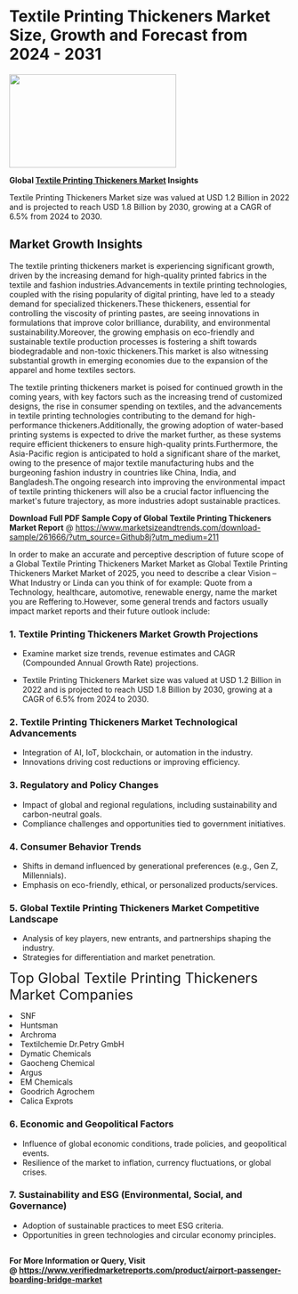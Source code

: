 <H1>Textile Printing Thickeners Market Size, Growth and Forecast from 2024 - 2031</H1><img class="aligncenter size-medium wp-image-584254" src="https://thirdeyenews.in/wp-content/uploads/2024/09/Global-Market-Research-300x168.jpeg" alt="" width="300" height="168" /><p><strong>Global&nbsp;<a href="https://www.marketsizeandtrends.com/download-sample/261666/?utm_source=Github8j?utm_medium=211">Textile Printing Thickeners Market</a> Insights</strong></p><p>Textile Printing Thickeners Market size was valued at USD 1.2 Billion in 2022 and is projected to reach USD 1.8 Billion by 2030, growing at a CAGR of 6.5% from 2024 to 2030.</p><p><h2>Market Growth Insights</h2> <p>The textile printing thickeners market is experiencing significant growth, driven by the increasing demand for high-quality printed fabrics in the textile and fashion industries.Advancements in textile printing technologies, coupled with the rising popularity of digital printing, have led to a steady demand for specialized thickeners.These thickeners, essential for controlling the viscosity of printing pastes, are seeing innovations in formulations that improve color brilliance, durability, and environmental sustainability.Moreover, the growing emphasis on eco-friendly and sustainable textile production processes is fostering a shift towards biodegradable and non-toxic thickeners.This market is also witnessing substantial growth in emerging economies due to the expansion of the apparel and home textiles sectors.</p> <p>The textile printing thickeners market is poised for continued growth in the coming years, with key factors such as the increasing trend of customized designs, the rise in consumer spending on textiles, and the advancements in textile printing technologies contributing to the demand for high-performance thickeners.Additionally, the growing adoption of water-based printing systems is expected to drive the market further, as these systems require efficient thickeners to ensure high-quality prints.Furthermore, the Asia-Pacific region is anticipated to hold a significant share of the market, owing to the presence of major textile manufacturing hubs and the burgeoning fashion industry in countries like China, India, and Bangladesh.The ongoing research into improving the environmental impact of textile printing thickeners will also be a crucial factor influencing the market's future trajectory, as more industries adopt sustainable practices.</p><p><span class=""><strong>Download Full PDF Sample Copy of Global Textile Printing Thickeners Market Report</strong> @ <a href="https://www.marketsizeandtrends.com/download-sample/261666/?utm_source=Github8j?utm_medium=211" target="_blank">https://www.marketsizeandtrends.com/download-sample/261666/?utm_source=Github8j?utm_medium=211</a></span></p><p>In order to make an accurate and perceptive description of future scope of a Global&nbsp;Textile Printing Thickeners Market Market as Global&nbsp;Textile Printing Thickeners Market Market of 2025, you need to describe a clear Vision &ndash; What Industry or Linda can you think of for example: Quote from a Technology, healthcare, automotive, renewable energy, name the market you are Reffering to.However, some general trends and factors usually impact market reports and their future outlook include:</p><h3>1.&nbsp;<strong>Textile Printing Thickeners Market Growth Projections</strong></h3><ul><li>Examine market size trends, revenue estimates and CAGR (Compounded Annual Growth Rate) projections.</li><li><p>Textile Printing Thickeners Market size was valued at USD 1.2 Billion in 2022 and is projected to reach USD 1.8 Billion by 2030, growing at a CAGR of 6.5% from 2024 to 2030.</p></li></ul><h3>2.&nbsp;<strong>Textile Printing Thickeners Market Technological Advancements</strong></h3><ul><li>Integration of AI, IoT, blockchain, or automation in the industry.</li><li>Innovations driving cost reductions or improving efficiency.</li></ul><h3>3.&nbsp;<strong>Regulatory and Policy Changes</strong></h3><ul><li>Impact of global and regional regulations, including sustainability and carbon-neutral goals.</li><li>Compliance challenges and opportunities tied to government initiatives.</li></ul><h3>4.&nbsp;<strong>Consumer Behavior Trends</strong></h3><ul><li>Shifts in demand influenced by generational preferences (e.g., Gen Z, Millennials).</li><li>Emphasis on eco-friendly, ethical, or personalized products/services.</li></ul><h3>5.&nbsp;<strong>Global Textile Printing Thickeners Market Competitive Landscape</strong></h3><ul><li>Analysis of key players, new entrants, and partnerships shaping the industry.</li><li>Strategies for differentiation and market penetration.</li></ul><p data-pm-slice="1 1 []"><span style="color: inherit; font-family: inherit; font-size: 25px;">Top Global Textile Printing Thickeners Market Companies</span></p><div class="" data-test-id=""><p><li>SNF</li><li> Huntsman</li><li> Archroma</li><li> Textilchemie Dr.Petry GmbH</li><li> Dymatic Chemicals</li><li> Gaocheng Chemical</li><li> Argus</li><li> EM Chemicals</li><li> Goodrich Agrochem</li><li> Calica Exprots</li></p></div><h3>6.&nbsp;<strong>Economic and Geopolitical Factors</strong></h3><ul><li>Influence of global economic conditions, trade policies, and geopolitical events.</li><li>Resilience of the market to inflation, currency fluctuations, or global crises.</li></ul><h3>7.&nbsp;<strong>Sustainability and ESG (Environmental, Social, and Governance)</strong></h3><ul><li>Adoption of sustainable practices to meet ESG criteria.</li><li>Opportunities in green technologies and circular economy principles.</li></ul><h2><strong style="font-size: 14px;">For More Information or Query, Visit @&nbsp;</strong><a style="background-color: #ffffff; font-size: 14px;" href="https://www.marketsizeandtrends.com/report/textile-printing-thickeners-market/" target="_blank">https://www.verifiedmarketreports.com/product/airport-passenger-boarding-bridge-market</a></h2>